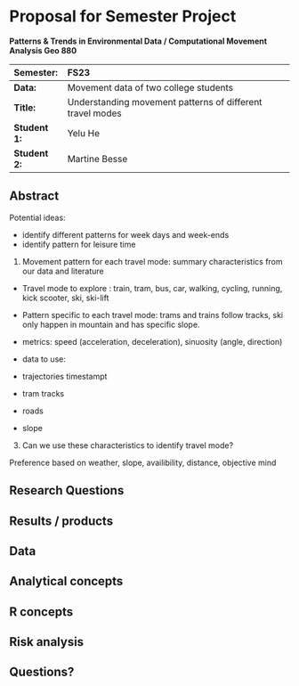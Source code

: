 # Proposal for Semester Project

**Patterns & Trends in Environmental Data / Computational Movement
Analysis Geo 880**

| Semester:      | FS23                                     |
|:---------------|:---------------------------------------- |
| **Data:**      | Movement data of two college students    |
| **Title:**     | Understanding movement patterns of different travel modes    |
| **Student 1:** | Yelu He                                  |
| **Student 2:** | Martine Besse                            |

## Abstract 
<!-- (50-60 words) -->

Potential ideas:

- identify different patterns for week days and week-ends
- identify pattern for leisure time

1. Movement pattern for each travel mode: summary characteristics from our data and literature
- Travel mode to explore : train, tram, bus, car, walking, cycling, running, kick scooter, ski, ski-lift

- Pattern specific to each travel mode: trams and trains follow tracks, ski only happen in mountain and has specific slope.
- metrics: speed (acceleration, deceleration), sinuosity (angle, direction)

- data to use: 
- trajectories timestampt
- tram tracks
- roads
- slope

3. Can we use these characteristics to identify travel mode?



Preference based on weather, slope, availibility, distance, objective mind




## Research Questions
<!-- (50-60 words) -->

## Results / products
<!-- What do you expect, anticipate? -->

## Data
<!-- What data will you use? Will you require additional context data? Where do you get this data from? Do you already have all the data? -->

## Analytical concepts
<!-- Which analytical concepts will you use? What conceptual movement spaces and respective modelling approaches of trajectories will you be using? What additional spatial analysis methods will you be using? -->

## R concepts
<!-- Which R concepts, functions, packages will you mainly use. What additional spatial analysis methods will you be using? -->

## Risk analysis
<!-- What could be the biggest challenges/problems you might face? What is your plan B? -->

## Questions? 
<!-- Which questions would you like to discuss at the coaching session? -->
